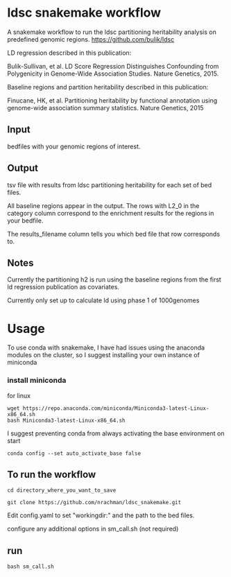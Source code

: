 # ldsc snakemake workflow

A snakemake workflow to run the ldsc partitioning heritability analysis on predefined genomic regions.
https://github.com/bulik/ldsc

LD regression described in this publication:

Bulik-Sullivan, et al. LD Score Regression Distinguishes Confounding from Polygenicity in Genome-Wide Association Studies. Nature Genetics, 2015.

Baseline regions and partition heritability described in this publication:

Finucane, HK, et al. Partitioning heritability by functional annotation using genome-wide association summary statistics. Nature Genetics, 2015

## Input

bedfiles with your genomic regions of interest.

## Output

tsv file with results from ldsc partitioning heritability for each set of bed files.

All baseline regions appear in the output. The rows with L2_0 in the category column correspond to the enrichment results for the regions in your bedfile.

The results_filename column tells you which bed file that row corresponds to.

## Notes

Currently the partitioning h2 is run using the baseline regions from the first ld regression publication as covariates.

Currently only set up to calculate ld using phase 1 of 1000genomes

# Usage

To use conda with snakemake, I have had issues using the anaconda modules on the cluster, so I suggest installing your own instance of miniconda

### install miniconda

for linux
```
wget https://repo.anaconda.com/miniconda/Miniconda3-latest-Linux-x86_64.sh
bash Miniconda3-latest-Linux-x86_64.sh
```

I suggest preventing conda from always activating the base environment on start 
```
conda config --set auto_activate_base false
```

## To run the workflow

```
cd directory_where_you_want_to_save

git clone https://github.com/nrachman/ldsc_snakemake.git
```

Edit config.yaml to set "workingdir:" and the path to the bed files.

configure any additional options in sm_call.sh (not required)

## run

```
bash sm_call.sh
```
